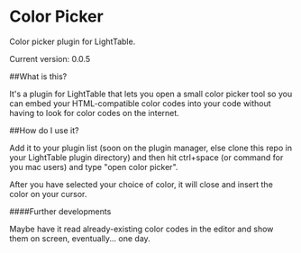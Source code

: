 Color Picker
===========

Color picker plugin for LightTable.

Current version: 0.0.5

##What is this?

It's a plugin for LightTable that lets you open a small color picker tool so you can embed your HTML-compatible color codes into your code without having to look for color codes on the internet.

##How do I use it?

Add it to your plugin list (soon on the plugin manager, else clone this repo in your LightTable plugin directory) and then hit ctrl+space (or command for you mac users) and type "open color picker".

After you have selected your choice of color, it will close and insert the color on your cursor.

####Further developments

Maybe have it read already-existing color codes in the editor and show them on screen, eventually... one day.
